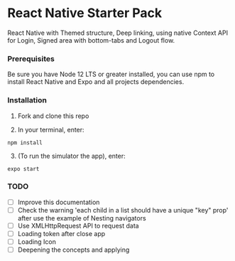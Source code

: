 # React Native Starter Pack
React Native with Themed structure, Deep linking, using native Context API for Login, Signed area with bottom-tabs and Logout flow.

### Prerequisites
Be sure you have Node 12 LTS or greater installed, you can use npm to install React Native and Expo and all projects dependencies.

### Installation

1. Fork and clone this repo

2. In your terminal, enter:

```
npm install
```

3. (To run the simulator the app), enter:

```
expo start
```

### TODO
- [ ] Improve this documentation
- [ ] Check the warning 'each child in a list should have a unique "key" prop' after use the example of Nesting navigators
- [ ] Use XMLHttpRequest API to request data
- [ ] Loading token after close app
- [ ] Loading Icon
- [ ] Deepening the concepts and applying
